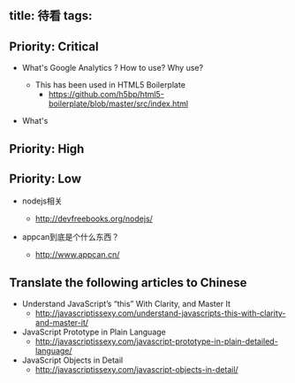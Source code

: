 title: 待看
tags:
---
## Priority: Critical

* What's Google Analytics ? How to use? Why use?
  - This has been used in HTML5 Boilerplate
    * https://github.com/h5bp/html5-boilerplate/blob/master/src/index.html

* What's

## Priority: High


## Priority: Low
* nodejs相关
  - http://devfreebooks.org/nodejs/

* appcan到底是个什么东西？
  - http://www.appcan.cn/





## Translate the following articles to Chinese
* Understand JavaScript’s “this” With Clarity, and Master It
  - http://javascriptissexy.com/understand-javascripts-this-with-clarity-and-master-it/
* JavaScript Prototype in Plain Language
  - http://javascriptissexy.com/javascript-prototype-in-plain-detailed-language/
* JavaScript Objects in Detail
  - http://javascriptissexy.com/javascript-objects-in-detail/